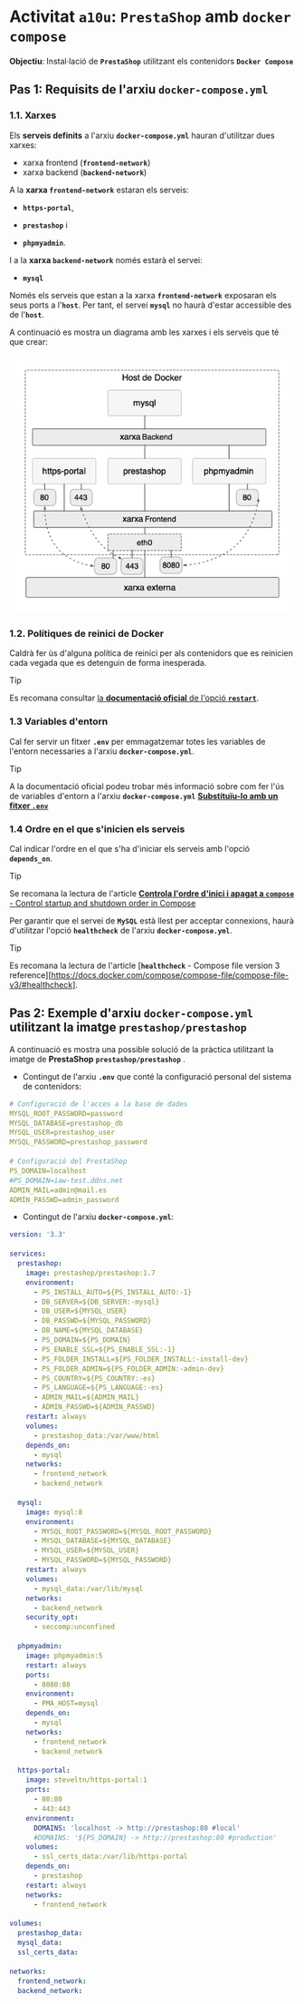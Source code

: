<!-- https://josejuansanchez.org/iaw/practica-prestashop-docker/index.html -->

# Activitat **```a10u```**: **```PrestaShop```** amb **```docker compose```**

**Objectiu**: Instal·lació de **```PrestaShop```** utilitzant els contenidors **```Docker Compose```**

## **Pas 1**: Requisits de l'arxiu **```docker-compose.yml```**

### **1.1.** Xarxes

Els **serveis definits** a l'arxiu **```docker-compose.yml```** hauran d'utilitzar dues xarxes:

* xarxa frontend (**```frontend-network```**)
* xarxa backend (**```backend-network```**)

A la **xarxa ```frontend-network```** estaran els serveis:

* **```https-portal```**,

* **```prestashop```** i

* **```phpmyadmin```**.

I a la **xarxa ```backend-network```** només estarà el servei:

* **```mysql```**

Només els serveis que estan a la xarxa **```frontend-network```** exposaran els seus ports a l'**```host```**. Per tant, el servei **```mysql```** no haurà d'estar accessible des de l'**```host```**.

A continuació es mostra un diagrama amb les xarxes i els serveis que té que crear:

![diagrama.png](./images/diagrama.png)

### **1.2.** Polítiques de reinici de Docker

Caldrà fer ùs d'alguna política de reinici per als contenidors que es reinicien cada vegada que es detenguin de forma inesperada.

> [!TIP]
> Es recomana consultar [la **documentació oficial** de l'opció **```restart```**](https://docs.docker.com/compose/compose-file/compose-file-v3/#restart).

### **1.3** Variables d'entorn

Cal fer servir un fitxer **```.env```** per emmagatzemar totes les variables de l'entorn necessaries a l'arxiu **```docker-compose.yml```**.

> [!TIP]
> A la documentació oficial podeu trobar més informació sobre com fer l'ús de variables d'entorn a l'arxiu **```docker-compose.yml```** [**Substituïu-lo amb un fitxer ```.env```**](https://docs.docker.com/compose/environment-variables/set-environment-variables/#compose-file)



### **1.4**  Ordre en el que s'inicien els **serveis**

Cal indicar l'ordre en el que s'ha d'iniciar els serveis amb l'opció **```depends_on```**.

> [!TIP]
> Se recomana la lectura de l'article [**Controla l'ordre d'inici i apagat a ```compose```** - Control startup and shutdown order in Compose](https://docs.docker.com/compose/startup-order/)

Per garantir que el servei de **```MySQL```** està llest per acceptar connexions, haurà d'utilitzar l'opció **```healthcheck```** de l'arxiu **```docker-compose.yml```**.

> [!TIP]
> Es recomana la lectura de l'article [**```healthcheck```** - Compose file version 3 reference][https://docs.docker.com/compose/compose-file/compose-file-v3/#healthcheck].

## **Pas 2**: Exemple d'arxiu **```docker-compose.yml```** utilitzant la imatge **```prestashop/prestashop```**

A continuació es mostra una possible solució de la pràctica utilitzant la imatge de **PrestaShop** **```prestashop/prestashop```** .

* Contingut de l'arxiu **```.env```** que conté la configuració personal del sistema de contenidors:

```yml
# Configuració de l'acces a la base de dades
MYSQL_ROOT_PASSWORD=password
MYSQL_DATABASE=prestashop_db
MYSQL_USER=prestashop_user
MYSQL_PASSWORD=prestashop_password

# Configuració del PrestaShop
PS_DOMAIN=localhost
#PS_DOMAIN=iaw-test.ddns.net
ADMIN_MAIL=admin@mail.es
ADMIN_PASSWD=admin_password
```

* Contingut de l'arxiu **```docker-compose.yml```**:

```yml
version: '3.3'

services:
  prestashop:
    image: prestashop/prestashop:1.7
    environment:
      - PS_INSTALL_AUTO=${PS_INSTALL_AUTO:-1}
      - DB_SERVER=${DB_SERVER:-mysql}
      - DB_USER=${MYSQL_USER}
      - DB_PASSWD=${MYSQL_PASSWORD}
      - DB_NAME=${MYSQL_DATABASE}
      - PS_DOMAIN=${PS_DOMAIN}
      - PS_ENABLE_SSL=${PS_ENABLE_SSL:-1}
      - PS_FOLDER_INSTALL=${PS_FOLDER_INSTALL:-install-dev}
      - PS_FOLDER_ADMIN=${PS_FOLDER_ADMIN:-admin-dev}
      - PS_COUNTRY=${PS_COUNTRY:-es}
      - PS_LANGUAGE=${PS_LANGUAGE:-es}
      - ADMIN_MAIL=${ADMIN_MAIL}
      - ADMIN_PASSWD=${ADMIN_PASSWD}
    restart: always
    volumes:
      - prestashop_data:/var/www/html
    depends_on:
      - mysql
    networks:
      - frontend_network
      - backend_network
  
  mysql:
    image: mysql:8
    environment:
      - MYSQL_ROOT_PASSWORD=${MYSQL_ROOT_PASSWORD}
      - MYSQL_DATABASE=${MYSQL_DATABASE}
      - MYSQL_USER=${MYSQL_USER}
      - MYSQL_PASSWORD=${MYSQL_PASSWORD}
    restart: always
    volumes:
      - mysql_data:/var/lib/mysql
    networks:
      - backend_network
    security_opt:
      - seccomp:unconfined

  phpmyadmin:
    image: phpmyadmin:5
    restart: always
    ports:
      - 8080:80
    environment:
      - PMA_HOST=mysql
    depends_on:
      - mysql
    networks:
      - frontend_network
      - backend_network

  https-portal:
    image: steveltn/https-portal:1
    ports:
      - 80:80
      - 443:443
    environment:
      DOMAINS: 'localhost -> http://prestashop:80 #local'
      #DOMAINS: '${PS_DOMAIN} -> http://prestashop:80 #production'
    volumes:
      - ssl_certs_data:/var/lib/https-portal
    depends_on:
      - prestashop
    restart: always
    networks:
      - frontend_network

volumes:
  prestashop_data:
  mysql_data:
  ssl_certs_data:

networks:
  frontend_network:
  backend_network:
```


